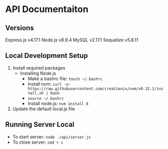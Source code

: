 # API Documentaiton

## Versions
Express.js v4.17.1
Node.js v8.9.4
MySQL v2.17.1
Sequelize v5.8.11


## Local Development Setup
1. Install required packages
    - Installing Node.js
        - Make a bashrc file: `touch ~/.bashrc`
        - Install nvm: `curl -o- https://raw.githubusercontent.com/creationix/nvm/v0.32.1/install.sh | bash`
        - `source ~/.bashrc`
        - Install node.js: `nvm install 8`
2. Update the default local.js file

## Running Server Local
- To start server: `node ./api/server.js`
- To close server: `cmd + c`
